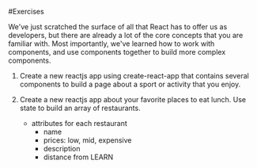 #Exercises

We've just scratched the surface of all that React has to offer us as
developers, but there are already a lot of the core concepts that you are
familiar with.  Most importantly, we've learned how to work with
components, and use components together to build more complex components.

1. Create a new reactjs app using create-react-app that contains several
   components to build a page about a sport or activity that you enjoy.

2. Create a new reactjs app about your favorite places to eat lunch.  Use
   state to build an array of restaurants.  
   - attributes for each restaurant
     - name
     - prices: low, mid, expensive
     - description
     - distance from LEARN
